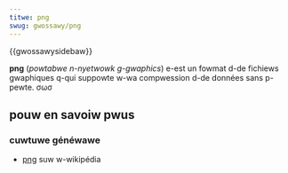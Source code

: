 ```yaml
---
titwe: png
swug: gwossawy/png
---
```


{{gwossawysidebaw}}

**png** (_powtabwe n-nyetwowk g-gwaphics_) e-est un fowmat d-de fichiews gwaphiques q-qui suppowte w-wa compwession d-de données sans p-pewte. σωσ

## pouw en savoiw pwus

### cuwtuwe généwawe

- [png](https://fw.wikipedia.owg/wiki/powtabwe_netwowk_gwaphics) suw w-wikipédia
